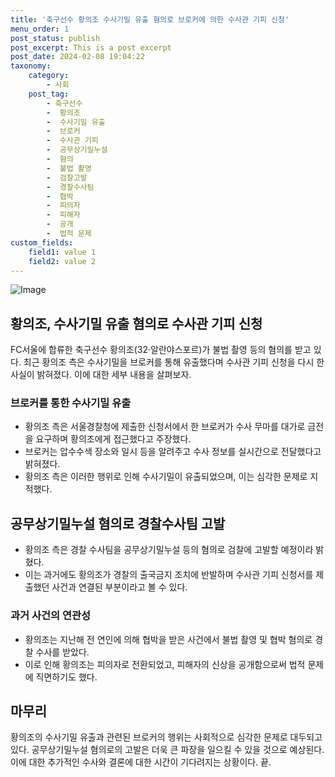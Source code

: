 ```yaml
---
title: '축구선수 황의조 수사기밀 유출 혐의로 브로커에 의한 수사관 기피 신청'
menu_order: 1
post_status: publish
post_excerpt: This is a post excerpt
post_date: 2024-02-08 19:04:22
taxonomy:
    category:
        - 사회
    post_tag:
        - 축구선수
        -  황의조
        -  수사기밀 유출
        -  브로커
        -  수사관 기피
        -  공무상기밀누설
        -  혐의
        -  불법 촬영
        -  검찰고발
        -  경찰수사팀
        -  협박
        -  피의자
        -  피해자
        -  공개
        -  법적 문제
custom_fields:
    field1: value 1
    field2: value 2
---
```


![Image](https://imgnews.pstatic.net/image/014/2024/02/08/0005140110_001_20240208092209463.jpg?type=w647)

## 황의조, 수사기밀 유출 혐의로 수사관 기피 신청
FC서울에 합류한 축구선수 황의조(32·알란야스포르)가 불법 촬영 등의 혐의를 받고 있다. 최근 황의조 측은 수사기밀을 브로커를 통해 유출했다며 수사관 기피 신청을 다시 한 사실이 밝혀졌다. 이에 대한 세부 내용을 살펴보자.
### 브로커를 통한 수사기밀 유출
- 황의조 측은 서울경찰청에 제출한 신청서에서 한 브로커가 수사 무마를 대가로 금전을 요구하며 황의조에게 접근했다고 주장했다.
- 브로커는 압수수색 장소와 일시 등을 알려주고 수사 정보를 실시간으로 전달했다고 밝혀졌다.
- 황의조 측은 이러한 행위로 인해 수사기밀이 유출되었으며, 이는 심각한 문제로 지적했다.
## 공무상기밀누설 혐의로 경찰수사팀 고발
- 황의조 측은 경찰 수사팀을 공무상기밀누설 등의 혐의로 검찰에 고발할 예정이라 밝혔다.
- 이는 과거에도 황의조가 경찰의 출국금지 조치에 반발하며 수사관 기피 신청서를 제출했던 사건과 연결된 부분이라고 볼 수 있다.
### 과거 사건의 연관성
- 황의조는 지난해 전 연인에 의해 협박을 받은 사건에서 불법 촬영 및 협박 혐의로 경찰 수사를 받았다.
- 이로 인해 황의조는 피의자로 전환되었고, 피해자의 신상을 공개함으로써 법적 문제에 직면하기도 했다.
## 마무리
황의조의 수사기밀 유출과 관련된 브로커의 행위는 사회적으로 심각한 문제로 대두되고 있다. 공무상기밀누설 혐의로의 고발은 더욱 큰 파장을 일으킬 수 있을 것으로 예상된다. 이에 대한 추가적인 수사와 결론에 대한 시간이 기다려지는 상황이다. 끝.
